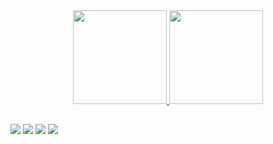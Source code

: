 
 <a href="https://github.com/caiokal">
<div align="center">
<img height="150em" src="https://github-readme-stats.vercel.app/api?username=caiokal&show_icons=true&theme=dracula"/>
<img height="150em" src="https://github-readme-stats.vercel.app/api/top-langs/?username=caiokal&layout=compact&langs_count=10000&theme=dracula"/>
</div>

  ##

<div> 
<a href="https://www.youtube.com/c/CaioMonteiroTI" target="_blank"><img src="https://img.shields.io/badge/YouTube-FF0000?style=for-the-badge&logo=youtube&logoColor=white" target="_blank"></a>
<a href="https://www.instagram.com/caiomonteiro.ti/" target="_blank"><img src="https://img.shields.io/badge/-Instagram-%23E4405F?style=for-the-badge&logo=instagram&logoColor=white" target="_blank"></a>
<a href = "mailto:contato@alvesti.com.br"><img src="https://img.shields.io/badge/-GMAIL-%23333?style=for-the-badge&logo=gmail&logoColor=white" target="_blank"></a>
<a href="https://www.linkedin.com/in/caio-monteiro-61148984/" target="_blank"><img src="https://img.shields.io/badge/-LinkedIn-%230077B5?style=for-the-badge&logo=linkedin&logoColor=white" target="_blank"></a> 
</div>



